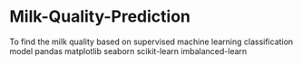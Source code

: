 # Milk-Quality-Prediction
To find the milk quality based on supervised machine learning classification model
pandas
matplotlib
seaborn
scikit-learn
imbalanced-learn
